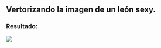 ## Vertorizando la imagen de un león sexy.

### Resultado:
![](https://raw.githubusercontent.com/chechiliaa/Soldadura-y-dise-o/adf699f00026b64e5e6b7ca1e8650d4243578509/leoncitOoo.jpeg.svg)
